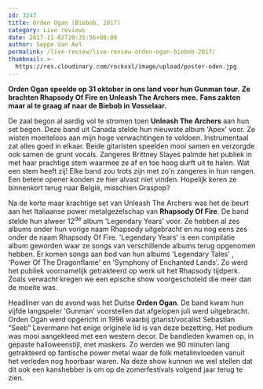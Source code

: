 ```yaml
---
id: 3247
title: Orden Ogan (Biebob, 2017)
category: Live reviews
date: 2017-11-02T20:35:56+00:00
author: Seppe Van Ael
permalink: /live-review/live-review-orden-ogan-biebob-2017/
thumbnail: >-
  https://res.cloudinary.com/rockxxl/image/upload/poster-oden.jpg
---
```

**Orden Ogan speelde op 31 oktober in ons land voor hun Gunman tour.** **Ze brachten Rhapsody Of Fire en Unleash The Archers mee.** **Fans zakten maar al te graag af naar de Biebob in Vosselaar.**

De zaal begon al aardig vol te stromen toen **Unleash The Archers** aan hun set begon. Deze band uit Canada stelde hun nieuwste album 'Apex' voor. Ze wisten moeiteloos aan mijn hoge verwachtingen te voldoen. Instrumentaal zat alles goed in elkaar. Beide gitaristen speelden mooi samen en verzorgde ook samen de grunt vocals. Zangeres Brittney Slayes palmde het publiek in met haar prachtige stem waarmee ze af en toe hoog durft uit te halen. Wat een stem heeft zij! Elke band zou trots zijn met zo'n zangeres in hun rangen. Een betere opener konden ze hier alvast niet vinden. Hopelijk keren ze binnenkort terug naar België, misschien Graspop?

Na de korte maar krachtige set van Unleash The Archers was het de beurt aan het Italiaanse power metalgezelschap van **Rhapsody Of Fire**. De band stelde hun alweer 12<sup>de</sup> album 'Legendary Years' voor. Ze hebben al zes albums onder hun vorige naam Rhapsody uitgebracht en nu nog eens zes onder de naam Rhapsody Of Fire. 'Legendary Years' is een compilatie album geworden waar ze songs van verschillende albums terug opgenomen hebben. Er komen songs aan bod van hun albums 'Legendary Tales' , 'Power Of The Dragonflame' en 'Symphony of Enchanted Lands'. Zo werd het publiek voornamelijk getrakteerd op werk uit het Rhapsody tijdperk. Zoals verwacht kregen we een epische show voorgeschoteld die meer dan de moeite was.

Headliner van de avond was het Duitse **Orden Ogan**. De band kwam hun vijfde langspeler 'Gunman' voorstellen dat afgelopen juli werd uitgebracht. Orden Ogan werd opgericht in 1996 waarbij gitarist/vocalist Sebastian “Seeb” Levermann het enige originele lid is van deze bezetting. Het podium was mooi aangekleed met een western decor. De bandleden kwamen op, in gepaste halloweenstijl, met maskers. Zo werden we 90 minuten lang getrakteerd op fantische power metal waar de folk metalinvloeden vanuit het verleden nog hoorbaar waren. Na deze show kunnen we wel stellen dat dit ook een kanshebber is om op de zomerfestivals volgend jaar terug te zien.

